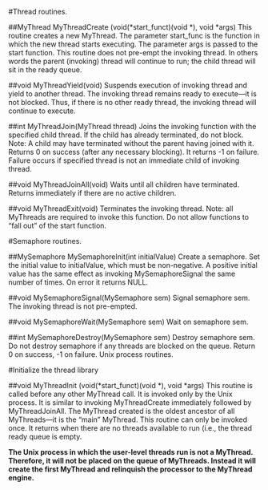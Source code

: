 #Thread routines.

##MyThread MyThreadCreate (void(*start_funct)(void *), void *args)
This routine creates a new MyThread. The parameter start_func is the function in which the new thread starts executing. The parameter args is passed to the start function. This routine does not pre-empt the invoking thread. In others words the parent (invoking) thread will continue to run; the child thread will sit in the ready queue.

##void MyThreadYield(void)
Suspends execution of invoking thread and yield to another thread. The invoking thread remains ready to execute—it is not blocked. Thus, if there is no other ready thread, the invoking thread will continue to execute.

##int MyThreadJoin(MyThread thread)
Joins the invoking function with the specified child thread. If the child has already terminated, do not block. Note: A child may have terminated without the parent having joined with it. Returns 0 on success (after any necessary blocking). It returns -1 on failure. Failure occurs if specified thread is not an immediate child of invoking thread.

##void MyThreadJoinAll(void)
Waits until all children have terminated. Returns immediately if there are no active children.

##void MyThreadExit(void)
Terminates the invoking thread. Note: all MyThreads are required to invoke this function. Do not allow functions to “fall out” of the start function.

#Semaphore routines.

##MySemaphore MySemaphoreInit(int initialValue)
Create a semaphore. Set the initial value to initialValue, which must be non-negative. A positive initial value has the same effect as invoking MySemaphoreSignal the same number of times. On error it returns NULL.

##void MySemaphoreSignal(MySemaphore sem)
Signal semaphore sem. The invoking thread is not pre-empted.

##void MySemaphoreWait(MySemaphore sem)
Wait on semaphore sem.

##int MySemaphoreDestroy(MySemaphore sem)
Destroy semaphore sem. Do not destroy semaphore if any threads are blocked on the queue. Return 0 on success, -1 on failure.
Unix process routines.

#Initialize the thread library

##void MyThreadInit (void(*start_funct)(void *), void *args)
This routine is called before any other MyThread call. It is invoked only by the Unix process. It is similar to invoking MyThreadCreate immediately followed by MyThreadJoinAll. The MyThread created is the oldest ancestor of all MyThreads—it is the “main” MyThread. This routine can only be invoked once. It returns when there are no threads available to run (i.e., the thread ready queue is empty.

<b>The Unix process in which the user-level threads run is not a MyThread. Therefore, it will not be placed on the queue of MyThreads. Instead it will create the first MyThread and relinquish the processor to the MyThread engine.
</b>
